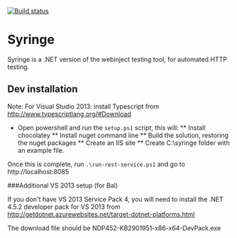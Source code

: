 [![Build status](https://ci.appveyor.com/api/projects/status/7l5ooplj6mbdkvfv?svg=true)](https://ci.appveyor.com/project/yetanotherchris/syringe)

# Syringe
Syringe is a .NET version of the webinject testing tool, for automated HTTP testing.

## Dev installation

Note: For Visual Studio 2013: install Typescript from http://www.typescriptlang.org/#Download

* Open powershell and run the `setup.ps1` script, this will:
** Install chocolatey
** Install nuget command line
** Build the solution, restoring the nuget packages
** Create an IIS site
** Create C:\syringe folder with an example file.

Once this is complete, run `.\run-rest-service.ps1` and go to http://localhost:8085

###Additional VS 2013 setup (for Bal)

If you don't have VS 2013 Service Pack 4, you will need to install the .NET 4.5.2 developer pack for VS 2013 from http://getdotnet.azurewebsites.net/target-dotnet-platforms.html

The download file should be NDP452-KB2901951-x86-x64-DevPack.exe 

